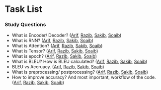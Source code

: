 # Task List

### Study Questions

- What is Encoder/ Decoder? ([Arif](Arif.md#what-is-encoder-decoder), [Razib](Razib.md#what-is-encoder-decoder), [Sakib](Sakib.md#what-is-encoder-decoder), [Soaib](Soaib.md#what-is-encoder-decoder))
- What is RNN? ([Arif](Arif.md#what-is-rnn), [Razib](Razib.md#what-is-rnn), [Sakib](Sakib.md#what-is-rnn), [Soaib](Soaib.md#what-is-rnn))
- What is Attention? ([Arif](Arif.md#what-is-attention), [Razib](Razib.md#what-is-attention), [Sakib](Sakib.md#what-is-attention), [Soaib](Soaib.md#what-is-attention))
- What is Tensor? ([Arif](Arif.md#what-is-tensor), [Razib](Razib.md#what-is-tensor), [Sakib](Sakib.md#what-is-tensor), [Soaib](Soaib.md#what-is-tensor))
- What is epoch? ([Arif](Arif.md#what-is-epoch), [Razib](Razib.md#what-is-epoch), [Sakib](Sakib.md#what-is-epoch), [Soaib](Soaib.md#what-is-epoch))
- What is BLEU? How is BLEU calculated? ([Arif](Arif.md#what-is-bleu-how-is-bleu-calculated), [Razib](Razib.md#what-is-bleu-how-is-bleu-calculated), [Sakib](Sakib.md#what-is-bleu-how-is-bleu-calculated), [Soaib](Soaib.md#what-is-bleu-how-is-bleu-calculated))
- BLEU vs Accruacy. ([Arif](Arif.md#bleu-vs-accruacy), [Razib](Razib.md#bleu-vs-accruacy), [Sakib](Sakib.md#bleu-vs-accruacy), [Soaib](Soaib.md#bleu-vs-accruacy))
- What is preprocessing/ postprocessing? ([Arif](Arif.md#what-is-preprocessing-postprocessing), [Razib](Razib.md#what-is-preprocessing-postprocessing), [Sakib](Sakib.md#what-is-preprocessing-postprocessing), [Soaib](Soaib.md#what-is-preprocessing-postprocessing))
- How to improve accuracy? And most important, workflow of the code. ([Arif](Arif.md#how-to-improve-accuracy-and-most-important-workflow-of-the-code), [Razib](Razib.md#how-to-improve-accuracy-and-most-important-workflow-of-the-code), [Sakib](Sakib.md#how-to-improve-accuracy-and-most-important-workflow-of-the-code), [Soaib](Soaib.md#how-to-improve-accuracy-and-most-important-workflow-of-the-code))